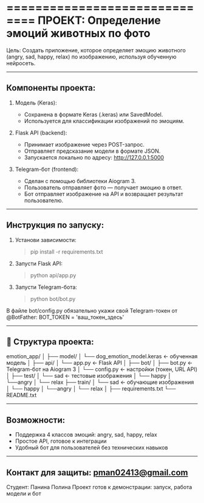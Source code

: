 ==============================
ПРОЕКТ: Определение эмоций животных по фото
==============================

Цель:
Создать приложение, которое определяет эмоцию животного (angry, sad, happy, relax) по изображению, используя обученную нейросеть.

------------------------------
Компоненты проекта:
------------------------------

1. Модель (Keras):
   - Сохранена в формате Keras (.keras) или SavedModel.
   - Используется для классификации изображений по эмоциям.

2. Flask API (backend):
   - Принимает изображение через POST-запрос.
   - Отправляет предсказание модели в формате JSON.
   - Запускается локально по адресу: http://127.0.0.1:5000

3. Telegram-бот (frontend):
   - Сделан с помощью библиотеки Aiogram 3.
   - Пользователь отправляет фото — получает эмоцию в ответ.
   - Бот отправляет изображение на API и возвращает результат пользователю.

------------------------------
Инструкция по запуску:
------------------------------

1. Установи зависимости:
   > pip install -r requirements.txt

2. Запусти Flask API:
   > python api/app.py

3. Запусти Telegram-бота:
   > python bot/bot.py

В файле bot/config.py обязательно укажи свой Telegram-токен от @BotFather:
BOT_TOKEN = 'ваш_токен_здесь'

------------------------------
📁 Структура проекта:
------------------------------

emotion_app/
│
├── model/
│   └── dog_emotion_model.keras       <- обученная модель
│
├── api/
│   └── app.py                        <- Flask API
│
├── bot/
│   ├── bot.py                        <- Telegram-бот на Aiogram 3
│   └── config.py                     <- настройки (токен, URL API)
│
├── test/
│   └── sad                <- тестовые изображения
│   └── happy
│   └──angry
│   └── relax
├── train/
│   └── sad                <- обучающие изображения
│   └── happy
│   └──angry
│   └── relax
│
├── requirements.txt
└── README.txt

------------------------------
Возможности:
------------------------------
- Поддержка 4 классов эмоций: angry, sad, happy, relax
- Простое API, готовое к интеграции
- Удобный бот для пользователей без технических навыков

------------------------------
Контакт для защиты: pman02413@gmail.com
------------------------------
Студент: Панина Полина
Проект готов к демонстрации: запуск, работа модели и бот
